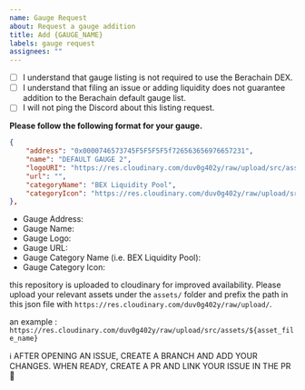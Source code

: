 ```yaml
---
name: Gauge Request
about: Request a gauge addition
title: Add {GAUGE_NAME}
labels: gauge request
assignees: ""
---
```


- [ ] I understand that gauge listing is not required to use the Berachain DEX.
- [ ] I understand that filing an issue or adding liquidity does not guarantee addition to the Berachain default gauge list.
- [ ] I will not ping the Discord about this listing request.

**Please follow the following format for your gauge.**

```json
{
    "address": "0x0000746573745F5F5F5F5f726563656976657231",
    "name": "DEFAULT GAUGE 2",
    "logoURI": "https://res.cloudinary.com/duv0g402y/raw/upload/src/assets/bera.png",
    "url": "",
    "categoryName": "BEX Liquidity Pool",
    "categoryIcon": "https://res.cloudinary.com/duv0g402y/raw/upload/src/assets/bera.png"
},
```

- Gauge Address:
- Gauge Name:
- Gauge Logo:
- Gauge URL:
- Gauge Category Name (i.e. BEX Liquidity Pool):
- Gauge Category Icon:

this repository is uploaded to cloudinary for improved availability. Please upload your relevant assets under the `assets/` folder and prefix the path in this json file with `https://res.cloudinary.com/duv0g402y/raw/upload/`.

an example :
`https://res.cloudinary.com/duv0g402y/raw/upload/src/assets/${asset_file_name}`

ℹ️ AFTER OPENING AN ISSUE, CREATE A BRANCH AND ADD YOUR CHANGES. WHEN READY, CREATE A PR AND LINK YOUR ISSUE IN THE PR 🚀
